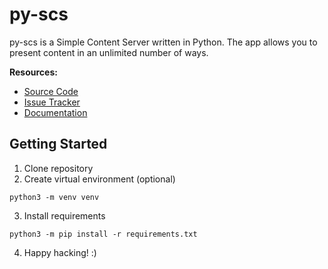 # py-scs

py-scs is a Simple Content Server written in Python. The app allows you to
present content in an unlimited number of ways.

**Resources:**

* [Source Code][0]
* [Issue Tracker][1]
* [Documentation][2]

## Getting Started

1. Clone repository
2. Create virtual environment (optional)

```
python3 -m venv venv
```

3. Install requirements

```
python3 -m pip install -r requirements.txt
```

4. Happy hacking! :)

[0]:https://git.sr.ht/~mjorgensen/py-scs
[1]:https://todo.sr.ht/~mjorgensen/py-scs
[2]:https://man.sr.ht/~mjorgensen/py-scs
